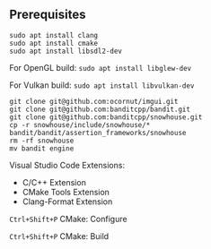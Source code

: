 Prerequisites
-------------
```
sudo apt install clang
sudo apt install cmake
sudo apt install libsdl2-dev
```

For OpenGL build:
`sudo apt install libglew-dev`

For Vulkan build:
`sudo apt install libvulkan-dev`

```
git clone git@github.com:ocornut/imgui.git
git clone git@github.com:banditcpp/bandit.git
git clone git@github.com:banditcpp/snowhouse.git
cp -r snowhouse/include/snowhouse/* bandit/bandit/assertion_frameworks/snowhouse
rm -rf snowhouse
mv bandit engine
```

Visual Studio Code Extensions:
+ C/C++ Extension
+ CMake Tools Extension
+ Clang-Format Extension

`Ctrl+Shift+P` CMake: Configure

`Ctrl+Shift+P` CMake: Build
